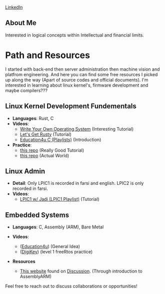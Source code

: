 
[LinkedIn](https://www.linkedin.com/in/arvin-salehi-55768120a/)


## About Me
Interested in logical concepts within Intellectual and financial limits.
  
# Path and Resources 
I started with back-end then server administration then machine vision and platfrom engineering. And here you can find some free resources I picked up along the way (Apart of source codes and official documents). I'm interested in learning about linux kernel's, firmware development and maybe compilers???

## Linux Kernel Development Fundementals
- **Languages**: Rust, C
- **Videos**:
  - [Write Your Own Operating System](https://www.youtube.com/@writeyourownoperatingsystem) (Interesting Tutorial)
  - [Let's Get Rusty](https://www.youtube.com/@letsgetrusty) (Tutorial)
  - [Education4u C (Playlists)](https://www.youtube.com/@education4uofficial) (Introduction)
- **Practice**:
    - [this repo](https://github.com/jadijadi/riverraidrust) (Really Good Tutorial)
    - [this repo](https://github.com/torvalds/linux) (Actual World)

## Linux Admin
- **Detail**: Only LPIC1 is recorded in farsi and english. LPIC2 is only recorded in farsi.
- **Videos**:
  - [LPIC1 w/ Jadi (LPIC1 Playlist)](https://www.youtube.com/watch?v=AKkNUvEHXhk&list=PLFOYXCPEqdNUU55Xvgst8wGTWnz_sd-cj) (Tutorial)

## Embedded Systems
- **Languages**: C, Assembly (ARM), Bare Metal
- **Videos**:
  - ([Education4u](https://www.youtube.com/watch?v=JO4AEkOVF2M&list=PLrjkTql3jnm-lZMoUb1xMCp0HgxvJ7ocx)) (General Idea)
  - ([DigiKey](https://www.youtube.com/watch?v=pHJ3lxOoWeI)) (level 1 freeRtos practice)

- **Resources**
   - [This website](https://azeria-labs.com/writing-arm-assembly-part-1/) found on [Discussion](https://www.reddit.com/r/asm/comments/lkdwv7/beginner_resources_for_assembly_arm_programming/). (Through introduction to AssemblyARM)

Feel free to reach out to discuss collaborations or opportunities!
